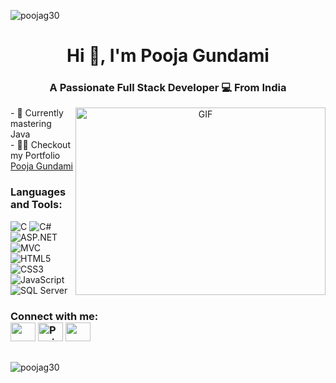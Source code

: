 

<p align="center">
  <p align="left"> <img src="https://komarev.com/ghpvc/?username=poojag30&label=Profile%20views&color=0e75b6&style=flat" alt="poojag30" /> </p>

<h1 align="center">Hi 👋, I'm Pooja Gundami</h1>
<h3 align="center">A Passionate <b>Full Stack Developer  💻 </b> From India</h3>
  <p align="center">
  <img align="right" height="300" width="400" alt="GIF" src="https://media.giphy.com/media/rsUGLKwgSvSxmq1VrZ/giphy.gif">
</p>
- 🌱 Currently mastering Java
<br>
- 👨‍💻 Checkout my Portfolio <a href ="https://poojag30.github.io/Personal_Portfolio/">Pooja Gundami</a>
<h3 align="left">Languages and Tools:</h3>

<p align="left">
  <img src="https://img.shields.io/badge/c-%2300599C.svg?style=for-the-badge&logo=c&logoColor=white" alt="C" />
  <img src="https://img.shields.io/badge/c%23-%23239120.svg?style=for-the-badge&logo=csharp&logoColor=white" alt="C#" />
  <img src="https://img.shields.io/badge/asp.net-%235C2D91.svg?style=for-the-badge&logo=asp.net&logoColor=white" alt="ASP.NET" />
  <img src="https://img.shields.io/badge/mvc-%234CC621.svg?style=for-the-badge&logo=mvc&logoColor=white" alt="MVC" />
  <img src="https://img.shields.io/badge/html5-%23E34F26.svg?style=for-the-badge&logo=html5&logoColor=white" alt="HTML5" />
  <br>
  <img src="https://img.shields.io/badge/css3-%231572B6.svg?style=for-the-badge&logo=css3&logoColor=white" alt="CSS3" />
  
  <img src="https://img.shields.io/badge/javascript-%23323330.svg?style=for-the-badge&logo=javascript&logoColor=%23F7DF1E" alt="JavaScript" />
  <img src="https://img.shields.io/badge/sql%20server-%23CC2927.svg?style=for-the-badge&logo=microsoft%20sql%20server&logoColor=white" alt="SQL Server" />
</p>
<h3 align="left">Connect with me:  <br>
<a href = "mailto: poojagundami@gmail.com"><img align="center" src="https://simpleicons.org/icons/gmail.svg" height="30" width="40" /></a>
<a href="https://www.linkedin.com/in/pooja-gundami/" target="blank"><img align="center" src="https://cdn.jsdelivr.net/npm/simple-icons@3.0.1/icons/linkedin.svg" alt="Pooja" height="30" width="40" /></a> 
<a href = "https://poojag30.github.io/Personal_Portfolio/"><img align="center" src="https://simpleicons.org/icons/planet.svg" height="30" width="40" /></a> </h3>
<br>
<img align="left" src="https://github-readme-stats.vercel.app/api/top-langs?username=poojag30&show_icons=true&locale=en&layout=compact" alt="poojag30" /></p>
